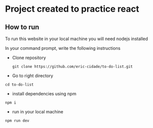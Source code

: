 # Project created to practice react
 
## How to run

To run this website in your local machine you will need nodejs installed

In your command prompt, write the following instructions

- Clone repository
  ```
  git clone https://github.com/eric-cidade/to-do-list.git
  ```

- Go to right directory
```
cd to-do-list
```

- install dependencies using npm
```
npm i
```

- run in your local machine
```
npm run dev
```
